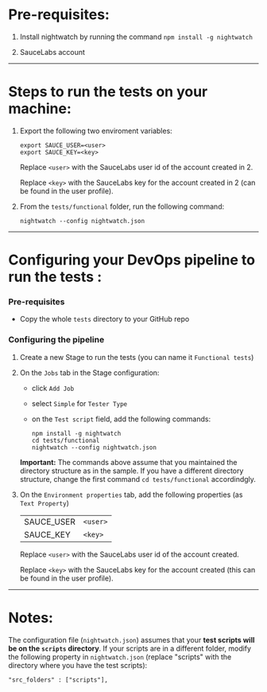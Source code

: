 # Pre-requisites:

1. Install nightwatch by running the command `npm install -g nightwatch`

2. SauceLabs account

---

# Steps to run the tests on your machine:

1. Export the following two enviroment variables:
    ```
    export SAUCE_USER=<user>
    export SAUCE_KEY=<key>
    ```

    Replace `<user>` with the SauceLabs user id of the account created in 2.
    
    Replace `<key>` with the SauceLabs key for the account created in 2 (can be found in the user profile).
    
    
2. From the `tests/functional` folder, run the following command:
    ```
    nightwatch --config nightwatch.json
    ```

----   

# Configuring your DevOps pipeline to run the tests :

### Pre-requisites
- Copy the whole `tests` directory to your GitHub repo

### Configuring the pipeline

1. Create a new Stage to run the tests (you can name it `Functional tests`) 

2. On the `Jobs` tab in the Stage configuration: 
   - click `Add Job` 
   - select `Simple` for `Tester Type`
   - on the `Test script` field, add the following commands:
   
        ```
        npm install -g nightwatch
        cd tests/functional
        nightwatch --config nightwatch.json
        ```
    
    **Important:** The commands above assume that you maintained the directory structure as in the sample. If you have a different directory structure, change the first command `cd tests/functional` accordindgly.

3. On the `Environment properties` tab, add the following properties (as `Text Property`)

    |               |             | 
    | ------------- |-------------|
    | SAUCE_USER    | `<user>`    |
    | SAUCE_KEY     | `<key>`     |
    
    Replace `<user>` with the SauceLabs user id of the account created.
    
    Replace `<key>` with the SauceLabs key for the account created (this can be found in the user profile).

----

# Notes:

The configuration file (`nightwatch.json`) assumes that your **test scripts will be on the `scripts` directory**.
If your scripts are in a different folder, modify the following property in `nightwatch.json` (replace "scripts" with the directory where you have the test scripts):
```
"src_folders" : ["scripts"],
```
    

